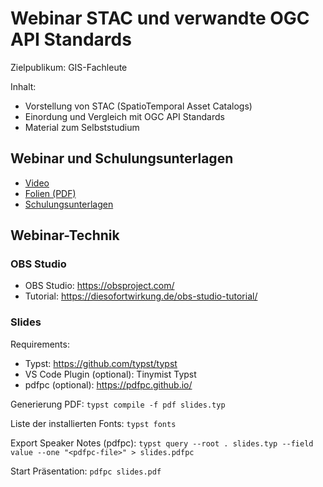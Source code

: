 # Webinar STAC und verwandte OGC API Standards

Zielpublikum: GIS-Fachleute

Inhalt:
- Vorstellung von STAC (SpatioTemporal Asset Catalogs)
- Einordung und Vergleich mit OGC API Standards
- Material zum Selbststudium

## Webinar und Schulungsunterlagen

* [Video](https://youtu.be/eFFFIK9zK9k)
* [Folien (PDF)](./slides/slides.pdf)
* [Schulungsunterlagen](./hands-on/README.md)

## Webinar-Technik

### OBS Studio

* OBS Studio: https://obsproject.com/
* Tutorial: https://diesofortwirkung.de/obs-studio-tutorial/

### Slides

Requirements:
* Typst: https://github.com/typst/typst
* VS Code Plugin (optional): Tinymist Typst
* pdfpc (optional): https://pdfpc.github.io/

Generierung PDF:
`typst compile -f pdf slides.typ`

Liste der installierten Fonts:
`typst fonts`

Export Speaker Notes (pdfpc):
`typst query --root . slides.typ --field value --one "<pdfpc-file>" > slides.pdfpc`

Start Präsentation:
`pdfpc slides.pdf`
